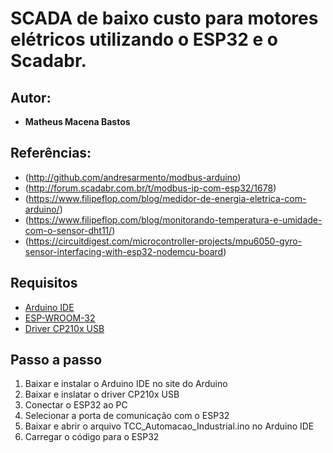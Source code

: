 # SCADA de baixo custo para motores elétricos utilizando o ESP32 e o Scadabr.

## Autor: 
*  **Matheus Macena Bastos**
  
##  Referências:
  * (http://github.com/andresarmento/modbus-arduino)
  * (http://forum.scadabr.com.br/t/modbus-ip-com-esp32/1678)
  * (https://www.filipeflop.com/blog/medidor-de-energia-eletrica-com-arduino/)
  * (https://www.filipeflop.com/blog/monitorando-temperatura-e-umidade-com-o-sensor-dht11/)
  * (https://circuitdigest.com/microcontroller-projects/mpu6050-gyro-sensor-interfacing-with-esp32-nodemcu-board)

## Requisitos

* [Arduino IDE](https://www.arduino.cc/en/software)
* [ESP-WROOM-32](https://www.espressif.com/en/products/socs/esp32) 
* [Driver CP210x USB](https://www.silabs.com/developers/usb-to-uart-bridge-vcp-drivers)

## Passo a passo

1. Baixar e instalar o Arduino IDE no site do Arduino
2. Baixar e inslatar o driver CP210x USB
3. Conectar o ESP32 ao PC
4. Selecionar a porta de comunicação com o ESP32
5. Baixar e abrir o arquivo TCC_Automacao_Industrial.ino no Arduino IDE
6. Carregar o código para o ESP32


